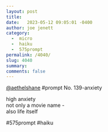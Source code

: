 ```yaml
---
layout: post
title:  
date:   2023-05-12 09:05:01 -0400
author: joe jenett
category:
  -  micro
  -  haiku
  -  575prompt
permalink: /4040/
slug: 4040
summary: 
comments: false
---
```

<a href="https://toot.community/@aethelshane/110315768252384797">@aethelshane</a> #prompt No. 139-anxiety

high anxiety<br>
not only a movie name -<br>
also life itself

#575prompt #haiku

<a href="https://brid.gy/publish/mastodon"></a>